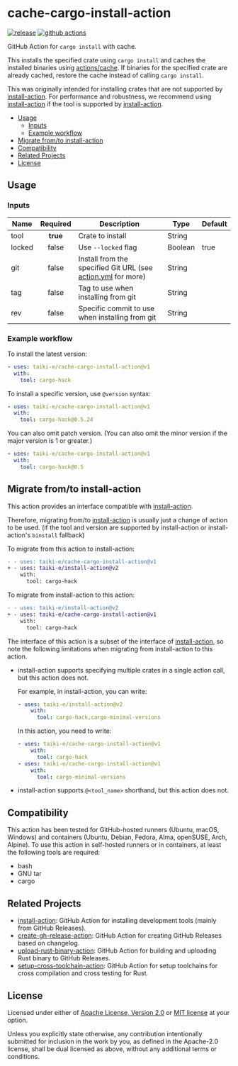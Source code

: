 # cache-cargo-install-action

[![release](https://img.shields.io/github/release/taiki-e/cache-cargo-install-action?style=flat-square&logo=github)](https://github.com/taiki-e/cache-cargo-install-action/releases/latest)
[![github actions](https://img.shields.io/github/actions/workflow/status/taiki-e/cache-cargo-install-action/ci.yml?branch=main&style=flat-square&logo=github)](https://github.com/taiki-e/cache-cargo-install-action/actions)

GitHub Action for `cargo install` with cache.

This installs the specified crate using `cargo install` and caches the installed binaries using [actions/cache].
If binaries for the specified crate are already cached, restore the cache instead of calling `cargo install`.

This was originally intended for installing crates that are not supported by [install-action].
For performance and robustness, we recommend using [install-action] if the tool is supported by [install-action].

- [Usage](#usage)
  - [Inputs](#inputs)
  - [Example workflow](#example-workflow)
- [Migrate from/to install-action](#migrate-fromto-install-action)
- [Compatibility](#compatibility)
- [Related Projects](#related-projects)
- [License](#license)

## Usage

### Inputs

| Name   | Required | Description                                                                | Type    | Default |
| ------ |:--------:| -------------------------------------------------------------------------- | ------- | ------- |
| tool   | **true** | Crate to install                                                           | String  |         |
| locked | false    | Use `--locked` flag                                                        | Boolean | true    |
| git    | false    | Install from the specified Git URL (see [action.yml](action.yml) for more) | String  |         |
| tag    | false    | Tag to use when installing from git                                        | String  |         |
| rev    | false    | Specific commit to use when installing from git                            | String  |         |

### Example workflow

To install the latest version:

```yaml
- uses: taiki-e/cache-cargo-install-action@v1
  with:
    tool: cargo-hack
```

To install a specific version, use `@version` syntax:

```yaml
- uses: taiki-e/cache-cargo-install-action@v1
  with:
    tool: cargo-hack@0.5.24
```

You can also omit patch version.
(You can also omit the minor version if the major version is 1 or greater.)

```yaml
- uses: taiki-e/cache-cargo-install-action@v1
  with:
    tool: cargo-hack@0.5
```

## Migrate from/to install-action

This action provides an interface compatible with [install-action].

Therefore, migrating from/to [install-action] is usually just a change of action to be used. (if the tool and version are supported by install-action or install-action's `binstall` fallback)

To migrate from this action to install-action:

```diff
- - uses: taiki-e/cache-cargo-install-action@v1
+ - uses: taiki-e/install-action@v2
    with:
      tool: cargo-hack
```

To migrate from install-action to this action:

```diff
- - uses: taiki-e/install-action@v2
+ - uses: taiki-e/cache-cargo-install-action@v1
    with:
      tool: cargo-hack
```

The interface of this action is a subset of the interface of [install-action], so note the following limitations when migrating from install-action to this action.

- install-action supports specifying multiple crates in a single action call, but this action does not.

  For example, in install-action, you can write:

  ```yaml
  - uses: taiki-e/install-action@v2
      with:
        tool: cargo-hack,cargo-minimal-versions
  ```

  In this action, you need to write:

  ```yaml
  - uses: taiki-e/cache-cargo-install-action@v1
      with:
        tool: cargo-hack
  - uses: taiki-e/cache-cargo-install-action@v1
      with:
        tool: cargo-minimal-versions
  ```

- install-action supports `@<tool_name>` shorthand, but this action does not.

## Compatibility

This action has been tested for GitHub-hosted runners (Ubuntu, macOS, Windows) and containers (Ubuntu, Debian, Fedora, Alma, openSUSE, Arch, Alpine).
To use this action in self-hosted runners or in containers, at least the following tools are required:

- bash
- GNU tar
- cargo

## Related Projects

- [install-action]: GitHub Action for installing development tools (mainly from GitHub Releases).
- [create-gh-release-action]: GitHub Action for creating GitHub Releases based on changelog.
- [upload-rust-binary-action]: GitHub Action for building and uploading Rust binary to GitHub Releases.
- [setup-cross-toolchain-action]: GitHub Action for setup toolchains for cross compilation and cross testing for Rust.

[actions/cache]: https://github.com/actions/cache
[create-gh-release-action]: https://github.com/taiki-e/create-gh-release-action
[install-action]: https://github.com/taiki-e/install-action
[setup-cross-toolchain-action]: https://github.com/taiki-e/setup-cross-toolchain-action
[upload-rust-binary-action]: https://github.com/taiki-e/upload-rust-binary-action

## License

Licensed under either of [Apache License, Version 2.0](LICENSE-APACHE) or
[MIT license](LICENSE-MIT) at your option.

Unless you explicitly state otherwise, any contribution intentionally submitted
for inclusion in the work by you, as defined in the Apache-2.0 license, shall
be dual licensed as above, without any additional terms or conditions.
